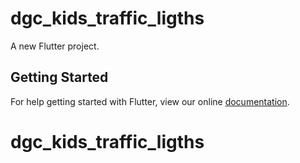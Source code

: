 # dgc_kids_traffic_ligths

A new Flutter project.

## Getting Started

For help getting started with Flutter, view our online
[documentation](https://flutter.io/).
# dgc_kids_traffic_ligths
